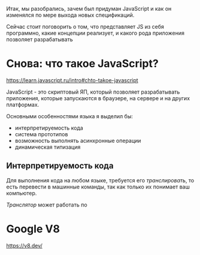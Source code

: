 Итак, мы разобрались, зачем был придуман JavaScript и как он изменялся по мере выхода новых спецификаций.

Сейчас стоит поговорить о том, что представляет JS из себя программно, какие концепции реализует, и какого рода приложения позволяет разрабатывать


# Снова: что такое JavaScript?

https://learn.javascript.ru/intro#chto-takoe-javascript


JavaScript - это скриптовый ЯП, который позволяет разрабатывать приложения, которые запускаются в браузере, на сервере и на других платформах.

Основными особенностями языка я выделил бы:
- интерпретируемость кода
- система прототипов
- возможность выполнять асинхронные операции
- динамическая типизация

## Интерпретируемость кода

Для выполнения кода на любом языке, требуется его _транслировать_, то есть перевести в машинные команды, так как только их понимает ваш компьютер.

_Транслятор_ может работать по


# Google V8

https://v8.dev/
